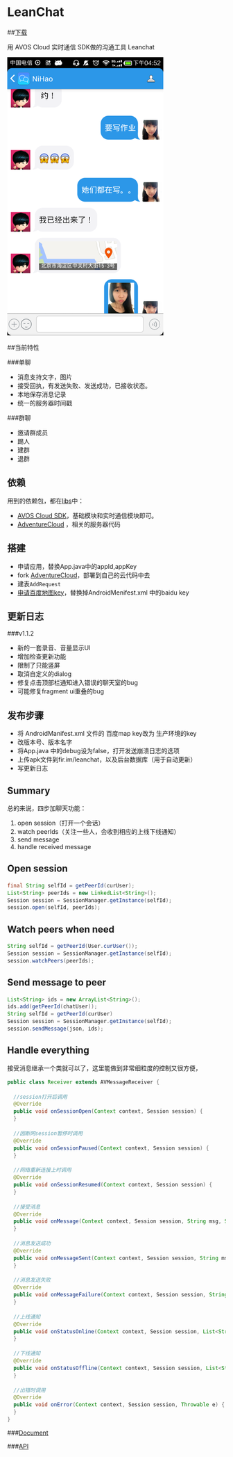 # LeanChat

##[下载](http://fir.im/leanchat)

用 AVOS Cloud 实时通信 SDK做的沟通工具  Leanchat

![img](https://raw.githubusercontent.com/lzwjava/plan/master/im361.png)

##当前特性

###单聊
* 消息支持文字，图片
* 接受回执，有发送失败、发送成功，已接收状态。
* 本地保存消息记录
* 统一的服务器时间戳


###群聊
* 邀请群成员
* 踢人
* 建群
* 退群



## 依赖

用到的依赖包，都在[libs](https://github.com/avoscloud/Adventure/tree/master/libs)中：

* [AVOS Cloud SDK](https://cn.avoscloud.com/docs/sdk_down.html)，基础模块和实时通信模块即可。
* [AdventureCloud](https://github.com/avoscloud/AdventureCloud) ，相关的服务器代码

## 搭建
*  申请应用，替换App.java中的appId,appKey
*  fork [AdventureCloud](https://github.com/avoscloud/AdventureCloud)，部署到自己的云代码中去
*  建表`AddRequest`
*  [申请百度地图key](http://developer.baidu.com/map)，替换掉AndroidMenifest.xml 中的baidu key

## 更新日志

###v1.1.2
* 新的一套录音、音量显示UI
* 增加检查更新功能
* 限制了只能竖屏
* 取消自定义的dialog
* 修复点击顶部栏通知进入错误的聊天室的bug
* 可能修复fragment ui重叠的bug

## 发布步骤
* 将 AndroidManifest.xml 文件的 百度map key改为 生产环境的key
* 改版本号、版本名字
* 将App.java 中的debug设为false，打开发送崩溃日志的选项
* 上传apk文件到fir.im/leanchat，以及后台数据库（用于自动更新）
* 写更新日志

## Summary

总的来说，四步加聊天功能：

1. open session（打开一个会话）
2. watch peerIds（关注一些人，会收到相应的上线下线通知）
3. send message 
4. handle received message

## Open session

```java
final String selfId = getPeerId(curUser);
List<String> peerIds = new LinkedList<String>();
Session session = SessionManager.getInstance(selfId);
session.open(selfId, peerIds);
```

## Watch peers when need

```java
String selfId = getPeerId(User.curUser());
Session session = SessionManager.getInstance(selfId);
session.watchPeers(peerIds);
```
## Send message to peer

```java
List<String> ids = new ArrayList<String>();
ids.add(getPeerId(chatUser));
String selfId = getPeerId(curUser)
Session session = SessionManager.getInstance(selfId);
session.sendMessage(json, ids);
```

## Handle everything
接受消息继承一个类就可以了，这里能做到非常细粒度的控制又很方便，

```java
public class Receiver extends AVMessageReceiver {

  //session打开后调用
  @Override  
  public void onSessionOpen(Context context, Session session) {
  }

  //因断网session暂停时调用
  @Override
  public void onSessionPaused(Context context, Session session) {
  }

  //网络重新连接上时调用
  @Override
  public void onSessionResumed(Context context, Session session) {
  }

  //接受消息
  @Override
  public void onMessage(Context context, Session session, String msg, String fromPeerId) {
  }

  //消息发送成功
  @Override
  public void onMessageSent(Context context, Session session, String msg, List<String> receivers) {
  }

  //消息发送失败
  @Override
  public void onMessageFailure(Context context, Session session, String msg, List<String> receivers) {
  }

  //上线通知
  @Override
  public void onStatusOnline(Context context, Session session, List<String> peerIds) {
  }

  //下线通知
  @Override
  public void onStatusOffline(Context context, Session session, List<String> peerIds) {
  }

  //出错时调用
  @Override
  public void onError(Context context, Session session, Throwable e) {
  }
}
```

###[Document](https://cn.avoscloud.com/docs/realtime.html)

###[API](https://cn.avoscloud.com/docs/api/android/doc/index.html)
